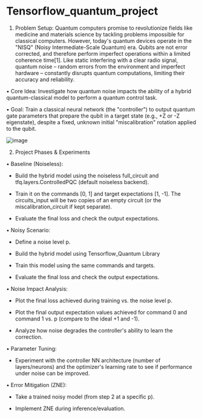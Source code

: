 # Tensorflow_quantum_project

1. Problem Setup:
Quantum computers promise to revolutionize fields like medicine and materials science by tackling problems impossible for classical computers. However, today's quantum devices operate in the "NISQ" (Noisy Intermediate-Scale Quantum) era. Qubits are not error corrected, and therefore perform imperfect operations within a limited coherence time[1]. Like static interfering with a clear radio signal, quantum noise – random errors from the environment and imperfect hardware – constantly disrupts quantum computations, limiting their accuracy and reliability.

• Core Idea: Investigate how quantum noise impacts the ability of a hybrid quantum-classical model to perform a quantum control task.

•	Goal: Train a classical neural network (the "controller") to output quantum gate parameters that prepare the qubit in a target state (e.g., +Z or -Z eigenstate), despite a fixed, unknown initial "miscalibration" rotation applied to the qubit.

![image](https://github.com/user-attachments/assets/8d11a370-e52f-4229-8bdc-9df44aeac15c)

2. Project Phases & Experiments

  •	Baseline (Noiseless):
 
-	Build the hybrid model using the noiseless full_circuit and tfq.layers.ControlledPQC (default noiseless backend).

-	Train it on the commands [0, 1] and target expectations [1, -1]. The circuits_input will be two copies of an empty circuit (or the miscalibration_circuit if kept separate).

-	Evaluate the final loss and check the output expectations.

  •	Noisy Scenario:
 
-	Define a noise level p.

-	Build the hybrid model using Tensorflow_Quantum Library

-	Train this model using the same commands and targets.

-	Evaluate the final loss and check the output expectations.

  •	Noise Impact Analysis:
 
-	Plot the final loss achieved during training vs. the noise level p.

-	Plot the final output expectation values achieved for command 0 and command 1 vs. p (compare to the ideal +1 and -1).

-	Analyze how noise degrades the controller's ability to learn the correction.

  •	Parameter Tuning:
 
-	Experiment with the controller NN architecture (number of layers/neurons) and the optimizer's learning rate to see if performance under noise can be improved.

  •	Error Mitigation (ZNE):
 
-	Take a trained noisy model (from step 2 at a specific p).

-	Implement ZNE during inference/evaluation.
